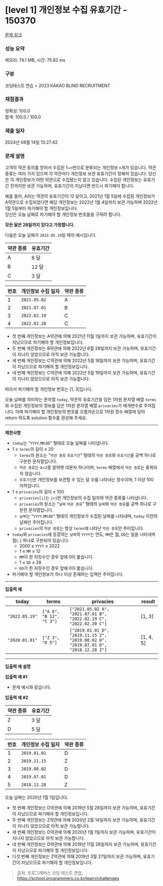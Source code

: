 # \[level 1] 개인정보 수집 유효기간 - 150370

[문제 링크](https://school.programmers.co.kr/learn/courses/30/lessons/150370)

### 성능 요약

메모리: 74.1 MB, 시간: 75.82 ms

### 구분

코딩테스트 연습 > 2023 KAKAO BLIND RECRUITMENT

### 채점결과

정확성: 100.0\
합계: 100.0 / 100.0

### 제출 일자

2024년 08월 14일 13:27:42

### 문제 설명

고객의 약관 동의를 얻어서 수집된 1\~`n`번으로 분류되는 개인정보 `n`개가 있습니다. 약관 종류는 여러 가지 있으며 각 약관마다 개인정보 보관 유효기간이 정해져 있습니다. 당신은 각 개인정보가 어떤 약관으로 수집됐는지 알고 있습니다. 수집된 개인정보는 유효기간 전까지만 보관 가능하며, 유효기간이 지났다면 반드시 파기해야 합니다.

예를 들어, A라는 약관의 유효기간이 12 달이고, 2021년 1월 5일에 수집된 개인정보가 A약관으로 수집되었다면 해당 개인정보는 2022년 1월 4일까지 보관 가능하며 2022년 1월 5일부터 파기해야 할 개인정보입니다.\
당신은 오늘 날짜로 파기해야 할 개인정보 번호들을 구하려 합니다.

**모든 달은 28일까지 있다고 가정합니다.**

다음은 오늘 날짜가 `2022.05.19`일 때의 예시입니다.

| 약관 종류 | 유효기간 |
| ----- | ---- |
| A     | 6 달  |
| B     | 12 달 |
| C     | 3 달  |

| 번호 | 개인정보 수집 일자   | 약관 종류 |
| -- | ------------ | ----- |
| 1  | `2021.05.02` | A     |
| 2  | `2021.07.01` | B     |
| 3  | `2022.02.19` | C     |
| 4  | `2022.02.20` | C     |

* 첫 번째 개인정보는 A약관에 의해 2021년 11월 1일까지 보관 가능하며, 유효기간이 지났으므로 파기해야 할 개인정보입니다.
* 두 번째 개인정보는 B약관에 의해 2022년 6월 28일까지 보관 가능하며, 유효기간이 지나지 않았으므로 아직 보관 가능합니다.
* 세 번째 개인정보는 C약관에 의해 2022년 5월 18일까지 보관 가능하며, 유효기간이 지났으므로 파기해야 할 개인정보입니다.
* 네 번째 개인정보는 C약관에 의해 2022년 5월 19일까지 보관 가능하며, 유효기간이 지나지 않았으므로 아직 보관 가능합니다.

따라서 파기해야 할 개인정보 번호는 \[1, 3]입니다.

오늘 날짜를 의미하는 문자열 `today`, 약관의 유효기간을 담은 1차원 문자열 배열 `terms`와 수집된 개인정보의 정보를 담은 1차원 문자열 배열 `privacies`가 매개변수로 주어집니다. 이때 파기해야 할 개인정보의 번호를 오름차순으로 1차원 정수 배열에 담아 return 하도록 solution 함수를 완성해 주세요.

***

**제한사항**

* `today`는 "`YYYY`.`MM`.`DD`" 형태로 오늘 날짜를 나타냅니다.
* 1 ≤ `terms`의 길이 ≤ 20
  * `terms`의 원소는 "`약관 종류` `유효기간`" 형태의 `약관 종류`와 `유효기간`을 공백 하나로 구분한 문자열입니다.
  * `약관 종류`는 `A`\~`Z`중 알파벳 대문자 하나이며, `terms` 배열에서 `약관 종류`는 중복되지 않습니다.
  * `유효기간`은 개인정보를 보관할 수 있는 달 수를 나타내는 정수이며, 1 이상 100 이하입니다.
* 1 ≤ `privacies`의 길이 ≤ 100
  * `privacies[i]`는 `i+1`번 개인정보의 수집 일자와 약관 종류를 나타냅니다.
  * `privacies`의 원소는 "`날짜` `약관 종류`" 형태의 `날짜`와 `약관 종류`를 공백 하나로 구분한 문자열입니다.
  * `날짜`는 "`YYYY`.`MM`.`DD`" 형태의 개인정보가 수집된 날짜를 나타내며, `today` 이전의 날짜만 주어집니다.
  * `privacies`의 `약관 종류`는 항상 `terms`에 나타난 `약관 종류`만 주어집니다.
* `today`와 `privacies`에 등장하는 `날짜`의 `YYYY`는 연도, `MM`은 월, `DD`는 일을 나타내며 점(`.`) 하나로 구분되어 있습니다.
  * 2000 ≤ `YYYY` ≤ 2022
  * 1 ≤ `MM` ≤ 12
  * `MM`이 한 자릿수인 경우 앞에 0이 붙습니다.
  * 1 ≤ `DD` ≤ 28
  * `DD`가 한 자릿수인 경우 앞에 0이 붙습니다.
* 파기해야 할 개인정보가 하나 이상 존재하는 입력만 주어집니다.

***

**입출력 예**

| today          | terms                    | privacies                                                                          | result     |
| -------------- | ------------------------ | ---------------------------------------------------------------------------------- | ---------- |
| `"2022.05.19"` | `["A 6", "B 12", "C 3"]` | `["2021.05.02 A", "2021.07.01 B", "2022.02.19 C", "2022.02.20 C"]`                 | \[1, 3]    |
| `"2020.01.01"` | `["Z 3", "D 5"]`         | `["2019.01.01 D", "2019.11.15 Z", "2019.08.02 D", "2019.07.01 D", "2018.12.28 Z"]` | \[1, 4, 5] |

***

**입출력 예 설명**

**입출력 예 #1**

* 문제 예시와 같습니다.

**입출력 예 #2**

| 약관 종류 | 유효기간 |
| ----- | ---- |
| Z     | 3 달  |
| D     | 5 달  |

| 번호 | 개인정보 수집 일자   | 약관 종류 |
| -- | ------------ | ----- |
| 1  | `2019.01.01` | D     |
| 2  | `2019.11.15` | Z     |
| 3  | `2019.08.02` | D     |
| 4  | `2019.07.01` | D     |
| 5  | `2018.12.28` | Z     |

오늘 날짜는 2020년 1월 1일입니다.

* 첫 번째 개인정보는 D약관에 의해 2019년 5월 28일까지 보관 가능하며, 유효기간이 지났으므로 파기해야 할 개인정보입니다.
* 두 번째 개인정보는 Z약관에 의해 2020년 2월 14일까지 보관 가능하며, 유효기간이 지나지 않았으므로 아직 보관 가능합니다.
* 세 번째 개인정보는 D약관에 의해 2020년 1월 1일까지 보관 가능하며, 유효기간이 지나지 않았으므로 아직 보관 가능합니다.
* 네 번째 개인정보는 D약관에 의해 2019년 11월 28일까지 보관 가능하며, 유효기간이 지났으므로 파기해야 할 개인정보입니다.
* 다섯 번째 개인정보는 Z약관에 의해 2019년 3월 27일까지 보관 가능하며, 유효기간이 지났으므로 파기해야 할 개인정보입니다.

> 출처: 프로그래머스 코딩 테스트 연습, https://school.programmers.co.kr/learn/challenges
